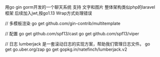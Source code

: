 用go gin gorm开发的一个聊天系统 支持 文字和图片 整体架构类似php的laravel框架 
后续加入jwt,按go1.13 Wrap方式处理错误 

// 多模板渲染
go get github.com/gin-contrib/multitemplate 

// 配置
go get github.com/spf13/cast
go get github.com/spf13/viper

// 日志 lumberjack 是一套滚动日志的实现方案，帮助我们管理日志文件。
go get go.uber.org/zap
go get gopkg.in/natefinch/lumberjack.v2


